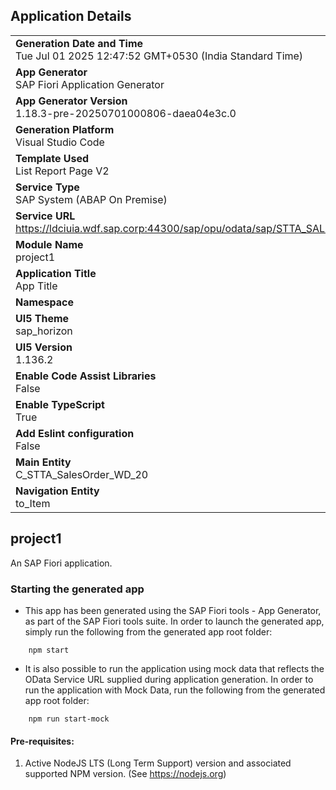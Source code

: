 ## Application Details
|               |
| ------------- |
|**Generation Date and Time**<br>Tue Jul 01 2025 12:47:52 GMT+0530 (India Standard Time)|
|**App Generator**<br>SAP Fiori Application Generator|
|**App Generator Version**<br>1.18.3-pre-20250701000806-daea04e3c.0|
|**Generation Platform**<br>Visual Studio Code|
|**Template Used**<br>List Report Page V2|
|**Service Type**<br>SAP System (ABAP On Premise)|
|**Service URL**<br>https://ldciuia.wdf.sap.corp:44300/sap/opu/odata/sap/STTA_SALES_ORDER_WD_20_SRV|
|**Module Name**<br>project1|
|**Application Title**<br>App Title|
|**Namespace**<br>|
|**UI5 Theme**<br>sap_horizon|
|**UI5 Version**<br>1.136.2|
|**Enable Code Assist Libraries**<br>False|
|**Enable TypeScript**<br>True|
|**Add Eslint configuration**<br>False|
|**Main Entity**<br>C_STTA_SalesOrder_WD_20|
|**Navigation Entity**<br>to_Item|

## project1

An SAP Fiori application.

### Starting the generated app

-   This app has been generated using the SAP Fiori tools - App Generator, as part of the SAP Fiori tools suite.  In order to launch the generated app, simply run the following from the generated app root folder:

```
    npm start
```

- It is also possible to run the application using mock data that reflects the OData Service URL supplied during application generation.  In order to run the application with Mock Data, run the following from the generated app root folder:

```
    npm run start-mock
```

#### Pre-requisites:

1. Active NodeJS LTS (Long Term Support) version and associated supported NPM version.  (See https://nodejs.org)


